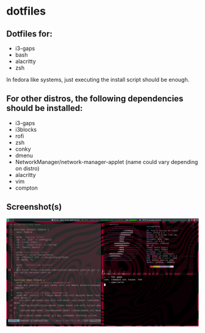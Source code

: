 # dotfiles

## Dotfiles for:

* i3-gaps
* bash
* alacritty
* zsh

In fedora like systems, just executing the install script should be enough.

## For other distros, the following dependencies should be installed:

* i3-gaps
* i3blocks
* rofi
* zsh
* conky
* dmenu
* NetworkManager/network-manager-applet (name could vary depending on distro)
* alacritty
* vim 
* compton

## Screenshot(s)

![Screenshot](Screenshot_20181204_144842.png)
